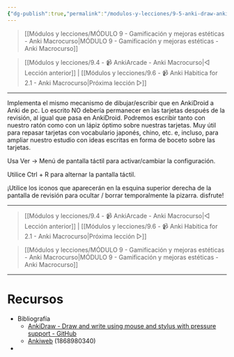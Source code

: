 ```yaml
---
{"dg-publish":true,"permalink":"/modulos-y-lecciones/9-5-anki-draw-anki-macrocurso/","noteIcon":""}
---
```



> [[Módulos y lecciones/MÓDULO 9 - Gamificación y mejoras estéticas - Anki Macrocurso\|MÓDULO 9 - Gamificación y mejoras estéticas - Anki Macrocurso]]

> [[Módulos y lecciones/9.4 - 📹 AnkiArcade - Anki Macrocurso\|◁ Lección anterior]] | [[Módulos y lecciones/9.6 - 📹 Anki Habitica for 2.1 - Anki Macrocurso\|Próxima lección ▷]]

---

Implementa el mismo mecanismo de dibujar/escribir que en AnkiDroid a Anki de pc. Lo escrito NO debería permanecer en las tarjetas después de la revisión, al igual que pasa en AnkiDroid. Podremos escribir tanto con nuestro ratón como con un lápiz óptimo sobre nuestras tarjetas. Muy útil para repasar tarjetas con vocabulario japonés, chino, etc. e, incluso, para ampliar nuestro estudio con ideas escritas en forma de boceto sobre las tarjetas.

Usa Ver → Menú de pantalla táctil para activar/cambiar la configuración.

Utilice Ctrl + R para alternar la pantalla táctil.

¡Utilice los iconos que aparecerán en la esquina superior derecha de la pantalla de revisión para ocultar / borrar temporalmente la pizarra. disfrute!

---

> [[Módulos y lecciones/9.4 - 📹 AnkiArcade - Anki Macrocurso\|◁ Lección anterior]] | [[Módulos y lecciones/9.6 - 📹 Anki Habitica for 2.1 - Anki Macrocurso\|Próxima lección ▷]]

> [[Módulos y lecciones/MÓDULO 9 - Gamificación y mejoras estéticas - Anki Macrocurso\|MÓDULO 9 - Gamificación y mejoras estéticas - Anki Macrocurso]]

---

# Recursos
- Bibliografía
	- [AnkiDraw - Draw and write using mouse and stylus with pressure support - GitHub](https://github.com/Rytisgit/Anki-StylusDraw)
	- [Ankiweb](https://ankiweb.net/shared/info/1868980340) (1868980340)
- 